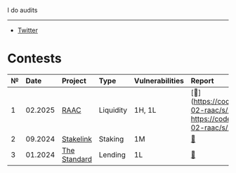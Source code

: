 I do audits

---

- [Twitter](https://x.com/OxDoko)

# Contests 
| № | Date | Project | Type | Vulnerabilities | Report  | Language | Rank |
|:--|:--|:--|:--|:--|:--|:--|:--|
| 1 | 02.2025 | [RAAC](https://codehawks.cyfrin.io/c/2025-02-raac) | Liquidity | 1H, 1L | [📑](https://codehawks.cyfrin.io/c/2025-02-raac/s/1612 , https://codehawks.cyfrin.io/c/2025-02-raac/s/2276) | Solidity | - |
| 2 | 09.2024 | [Stakelink](https://codehawks.cyfrin.io/c/2024-09-stakelink)| Staking | 1M | [📑](https://codehawks.cyfrin.io/c/2024-09-stakelink/s/504) | Solidity | - |
| 3 | 01.2024 | [The Standard](https://codehawks.cyfrin.io/c/2023-12-the-standard) | Lending | 1L | [📑](https://codehawks.cyfrin.io/c/2023-12-the-standard/s/921) | Solidity | - |
